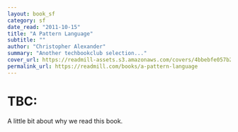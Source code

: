 ```yaml
---
layout: book_sf
category: sf
date_read: "2011-10-15"
title: "A Pattern Language"
subtitle: ""
author: "Christopher Alexander"
summary: "Another techbookclub selection..."
cover_url: https://readmill-assets.s3.amazonaws.com/covers/4bbebfe057b2be0d624529d76eed33a2-original.png?1344331472
permalink_url: https://readmill.com/books/a-pattern-language
---
```


# TBC:
A little bit about why we read this book.

